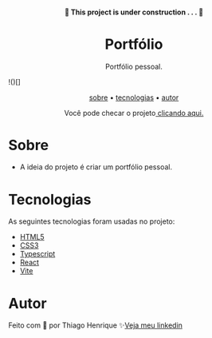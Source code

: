 <h4 align="center">🚧  This project is under construction . . .  🚧 </h4>

<h1 align="center"> Portfólio </h1>

<p align="center"> Portfólio pessoal. </p>

!()[]

<p align="center">
    <a href="#sobre">sobre</a> •
    <a href="#tecnologias">tecnologias</a> •
    <a href="#autor">autor</a> 
</p>



<p align="center">Você pode checar o projeto<a href=""> clicando aqui.</a></p>

# Sobre

- A ideia do projeto é criar um portfólio pessoal.
 
# Tecnologias

As seguintes tecnologias foram usadas no projeto:

- <a href="https://developer.mozilla.org/pt-BR/docs/Web/HTML">HTML5</a>
- <a href="https://developer.mozilla.org/pt-BR/docs/Web/CSS">CSS3</a>
- <a href="https://www.typescriptlang.org/docs/">Typescript</a>
- <a href="https://react.dev/blog/2023/03/16/introducing-react-dev">React</a>
- <a href="https://vitejs.dev/guide/">Vite</a>

# Autor

Feito com 💜 por Thiago Henrique ✨<a href="https://www.linkedin.com/in/thiago-fid%C3%AAncio-a24578224/">Veja meu linkedin</a>
